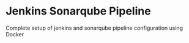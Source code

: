 # Jenkins Sonarqube Pipeline
Complete setup of jenkins and sonarqube pipeline configuration using Docker
